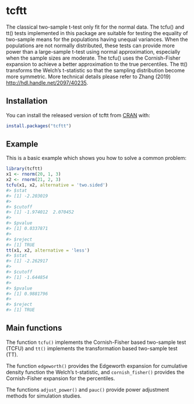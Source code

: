 
<!-- README.md is generated from README.Rmd. Please edit that file -->

# tcftt

<!-- badges: start -->

<!-- badges: end -->

The classical two-sample t-test only fit for the normal data. The tcfu()
and tt() tests implemented in this package are suitable for testing the
equality of two-sample means for the populations having unequal
variances. When the populations are not normally distributed, these
tests can provide more power than a large-sample t-test using normal
approximation, especially when the sample sizes are moderate. The tcfu()
uses the Cornish-Fisher expansion to achieve a better approximation to
the true percentiles. The tt() transforms the Welch’s t-statistic so
that the sampling distribution become more symmetric. More technical
details please refer to Zhang (2019) <http://hdl.handle.net/2097/40235>.

## Installation

You can install the released version of tcftt from
[CRAN](https://CRAN.R-project.org) with:

``` r
install.packages("tcftt")
```

## Example

This is a basic example which shows you how to solve a common problem:

``` r
library(tcftt)
x1 <- rnorm(20, 1, 3)
x2 <- rnorm(21, 2, 3)
tcfu(x1, x2, alternative = 'two.sided')
#> $stat
#> [1] -2.203019
#> 
#> $cutoff
#> [1] -1.974012  2.070452
#> 
#> $pvalue
#> [1] 0.0337871
#> 
#> $reject
#> [1] TRUE
tt(x1, x2, alternative = 'less')
#> $stat
#> [1] -2.262917
#> 
#> $cutoff
#> [1] -1.644854
#> 
#> $pvalue
#> [1] 0.9881796
#> 
#> $reject
#> [1] TRUE
```

## Main functions

The function `tcfu()` implements the Cornish-Fisher based two-sample
test (TCFU) and `tt()` implements the transformation based two-sample
test (TT).

The function `edgeworth()` provides the Edgeworth expansion for
cumulative density function the Welch’s t-statistic, and
`cornish_fisher()` provides the Cornish-Fisher expansion for the
percentiles.

The functions `adjust_power()` and `pauc()` provide power adjustment
methods for simulation studies.
